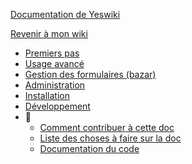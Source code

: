 [Documentation de Yeswiki](/docs/users/fr/README.md ':id=title')

[Revenir à mon wiki](/ ':id=back :ignore')

* [Premiers pas](/docs/users/fr/prise-en-main.md)
* [Usage avancé](/docs/users/fr/usage-avance.md)
* [Gestion des formulaires (bazar)](/docs/users/fr/bazar.md)
* [Administration](/docs/users/fr/admin.md)
* [Installation](/docs/users/fr/webmaster.md)
* [Développement](/docs/users/fr/dev.md)
* 🔧
  * [Comment contribuer à cette doc](/docs/users/README.md)
  * [Liste des choses à faire sur la doc](/docs/users/TODO.md)
  * [Documentation du code](/docs/code/README.md)

<!-- * Langue
  * [Francais](/docs/fr/)
  * [Anglais](/docs/en/) -->
